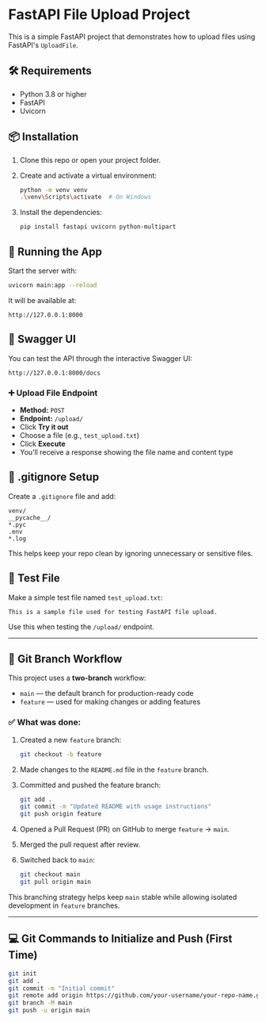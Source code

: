 # FastAPI File Upload Project

This is a simple FastAPI project that demonstrates how to upload files using FastAPI's `UploadFile`.

## 🛠 Requirements

- Python 3.8 or higher  
- FastAPI  
- Uvicorn  

## 📦 Installation

1. Clone this repo or open your project folder.  
2. Create and activate a virtual environment:

    ```bash
    python -m venv venv
    .\venv\Scripts\activate  # On Windows
    ```

3. Install the dependencies:

    ```bash
    pip install fastapi uvicorn python-multipart
    ```

## 🚀 Running the App

Start the server with:

```bash
uvicorn main:app --reload
```

It will be available at:

```
http://127.0.0.1:8000
```

## 📄 Swagger UI

You can test the API through the interactive Swagger UI:

```
http://127.0.0.1:8000/docs
```

### ➕ Upload File Endpoint

- **Method:** `POST`  
- **Endpoint:** `/upload/`  
- Click **Try it out**  
- Choose a file (e.g., `test_upload.txt`)  
- Click **Execute**  
- You’ll receive a response showing the file name and content type  

## 📁 .gitignore Setup

Create a `.gitignore` file and add:

```
venv/
__pycache__/
*.pyc
.env
*.log
```

This helps keep your repo clean by ignoring unnecessary or sensitive files.

## 🧪 Test File

Make a simple test file named `test_upload.txt`:

```
This is a sample file used for testing FastAPI file upload.
```

Use this when testing the `/upload/` endpoint.

---

## 🔀 Git Branch Workflow

This project uses a **two-branch** workflow:  
- `main` — the default branch for production-ready code  
- `feature` — used for making changes or adding features

### ✅ What was done:

1. Created a new `feature` branch:
    ```bash
    git checkout -b feature
    ```

2. Made changes to the `README.md` file in the `feature` branch.

3. Committed and pushed the feature branch:
    ```bash
    git add .
    git commit -m "Updated README with usage instructions"
    git push origin feature
    ```

4. Opened a Pull Request (PR) on GitHub to merge `feature` → `main`.

5. Merged the pull request after review.

6. Switched back to `main`:
    ```bash
    git checkout main
    git pull origin main
    ```

This branching strategy helps keep `main` stable while allowing isolated development in `feature` branches.

---

## 💻 Git Commands to Initialize and Push (First Time)

```bash
git init
git add .
git commit -m "Initial commit"
git remote add origin https://github.com/your-username/your-repo-name.git
git branch -M main
git push -u origin main
```
